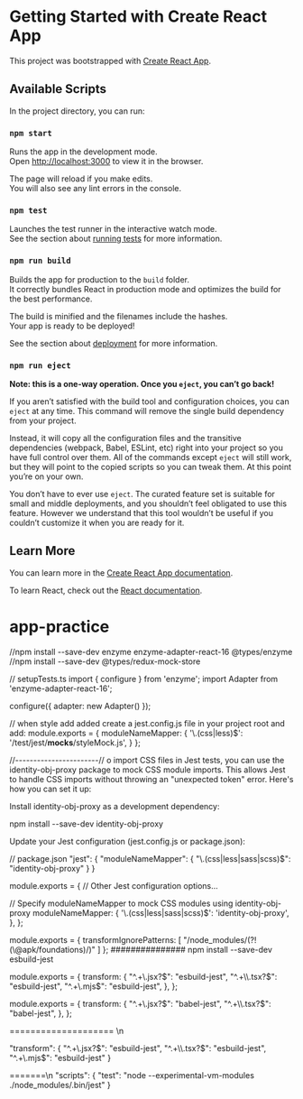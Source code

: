 # Getting Started with Create React App

This project was bootstrapped with [Create React App](https://github.com/facebook/create-react-app).

## Available Scripts

In the project directory, you can run:

### `npm start`

Runs the app in the development mode.\
Open [http://localhost:3000](http://localhost:3000) to view it in the browser.

The page will reload if you make edits.\
You will also see any lint errors in the console.

### `npm test`

Launches the test runner in the interactive watch mode.\
See the section about [running tests](https://facebook.github.io/create-react-app/docs/running-tests) for more information.

### `npm run build`

Builds the app for production to the `build` folder.\
It correctly bundles React in production mode and optimizes the build for the best performance.

The build is minified and the filenames include the hashes.\
Your app is ready to be deployed!

See the section about [deployment](https://facebook.github.io/create-react-app/docs/deployment) for more information.

### `npm run eject`

**Note: this is a one-way operation. Once you `eject`, you can’t go back!**

If you aren’t satisfied with the build tool and configuration choices, you can `eject` at any time. This command will remove the single build dependency from your project.

Instead, it will copy all the configuration files and the transitive dependencies (webpack, Babel, ESLint, etc) right into your project so you have full control over them. All of the commands except `eject` will still work, but they will point to the copied scripts so you can tweak them. At this point you’re on your own.

You don’t have to ever use `eject`. The curated feature set is suitable for small and middle deployments, and you shouldn’t feel obligated to use this feature. However we understand that this tool wouldn’t be useful if you couldn’t customize it when you are ready for it.

## Learn More

You can learn more in the [Create React App documentation](https://facebook.github.io/create-react-app/docs/getting-started).

To learn React, check out the [React documentation](https://reactjs.org/).
# app-practice


//npm install --save-dev enzyme enzyme-adapter-react-16 @types/enzyme
//npm install --save-dev @types/redux-mock-store

// setupTests.ts
import { configure } from 'enzyme';
import Adapter from 'enzyme-adapter-react-16';

configure({ adapter: new Adapter() });

// when style add added 
 create a jest.config.js file in your project root and add:
module.exports = {
  moduleNameMapper: {
    '\\.(css|less)$': '<rootDir>/test/jest/__mocks__/styleMock.js',
  }
};




//-----------------------//
o import CSS files in Jest tests, you can use the identity-obj-proxy package to mock CSS module imports. This allows Jest to handle CSS imports without throwing an "unexpected token" error. Here's how you can set it up:

Install identity-obj-proxy as a development dependency:

npm install --save-dev identity-obj-proxy


Update your Jest configuration (jest.config.js or package.json):

// package.json
"jest": {
  "moduleNameMapper": {
    "\\.(css|less|sass|scss)$": "identity-obj-proxy"
  }
}


module.exports = {
  // Other Jest configuration options...

  // Specify moduleNameMapper to mock CSS modules using identity-obj-proxy
  moduleNameMapper: {
    '\\.(css|less|sass|scss)$': 'identity-obj-proxy',
  },
};


module.exports = {
  transformIgnorePatterns: [
    "/node_modules/(?!(\\@apk/foundations)/)"
  ]
};
###############
npm install --save-dev esbuild-jest


module.exports = {
  transform: {
    "^.+\\.jsx?$": "esbuild-jest",
    "^.+\\.tsx?$": "esbuild-jest",
    "^.+\\.mjs$": "esbuild-jest",
  },
};






module.exports = {
  transform: {
    "^.+\\.jsx?$": "babel-jest",
    "^.+\\.tsx?$": "babel-jest",
  },
};



====================
\n

"transform": {
  "^.+\\.jsx?$": "esbuild-jest",
  "^.+\\.tsx?$": "esbuild-jest",
  "^.+\\.mjs$": "esbuild-jest"
}

=======\n
"scripts": {
  "test": "node --experimental-vm-modules ./node_modules/.bin/jest"
}